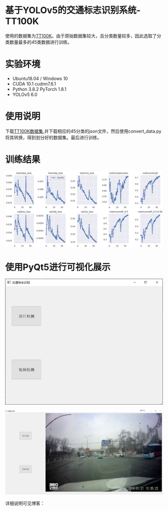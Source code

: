 # 基于YOLOv5的交通标志识别系统-TT100K

使用的数据集为[TT100K](http://cg.cs.tsinghua.edu.cn/traffic-sign/data_model_code/data.zip)。由于原始数据集较大，且分类数量较多，因此选取了分类数量最多的45类数据进行训练。

# 实验环境

- Ubuntu18.04 / Windows 10
- CUDA 10.1 cudnn7.6.1
- Python 3.8.2 PyTorch 1.8.1
- YOLOv5 6.0



# 使用说明

下载[TT100K数据集](http://cg.cs.tsinghua.edu.cn/traffic-sign/data_model_code/data.zip),并下载相应的45分类的json文件，然后使用convert_data.py将其转换，得到划分好的数据集。最后进行训练。



# 训练结果

![image-20230519155803451](assets/image-20230519155803451.png)



# 使用PyQt5进行可视化展示

![image-20230519155905054](assets/image-20230519155905054.png)



![image-20230519160002302](assets/image-20230519160002302.png)



详细说明可见博客：
